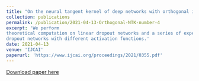 ```yaml
---
title: "On the neural tangent kernel of deep networks with orthogonal initialization"
collection: publications
permalink: /publication/2021-04-13-Orthogonal-NTK-number-4
excerpt: 'We perform
theoretical computation on linear dropout networks and a series of experiments on
dropout networks with different activation functions.'
date: 2021-04-13
venue: 'IJCAI'
paperurl: 'https://www.ijcai.org/proceedings/2021/0355.pdf'
---
```


[Download paper here](https://arxiv.org/pdf/2004.05867.pdf)

